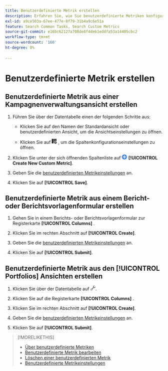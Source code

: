 ```yaml
---
title: Benutzerdefinierte Metrik erstellen
description: Erfahren Sie, wie Sie benutzerdefinierte Metriken konfigurieren, die aus Standardmetriken berechnet werden.
exl-id: a9ce503a-67ee-477e-8f79-31b4a9c6e51a
feature: Search Common Tasks, Search Custom Metrics
source-git-commit: e16bc62127a708de8f4deb1eddfa53a14405cbc2
workflow-type: tm+mt
source-wordcount: '160'
ht-degree: 0%

---
```


# Benutzerdefinierte Metrik erstellen

## Benutzerdefinierte Metrik aus einer Kampagnenverwaltungsansicht erstellen

1. Führen Sie über der Datentabelle einen der folgenden Schritte aus:

   * Klicken Sie auf den Namen der Standardansicht oder benutzerdefinierten Ansicht, um die Ansichtseinstellungen zu öffnen.

   * Klicken Sie auf ![Benutzerdefinierte Spalten](/help/search-social-commerce/assets/custom-columns.png "Benutzerdefinierte Spalten") , um die Spaltenkonfigurationseinstellungen zu öffnen.

1. Klicken Sie unter der sich öffnenden Spaltenliste auf ![Neue benutzerdefinierte Metrik erstellen](/help/search-social-commerce/assets/add.png) **[!UICONTROL Create New Custom Metric]**.

1. Geben Sie die [benutzerdefinierten Metrikeinstellungen](custom-metric-settings.md) an.

1. Klicken Sie auf **[!UICONTROL Save]**.

## Benutzerdefinierte Metrik aus einem Bericht- oder Berichtsvorlagenformular erstellen

1. Gehen Sie in einem Berichts- oder Berichtsvorlagenformular zur Registerkarte **[!UICONTROL Columns]** .

1. Klicken Sie im rechten Abschnitt auf **[!UICONTROL Create]**.

1. Geben Sie die [benutzerdefinierten Metrikeinstellungen](custom-metric-settings.md) an.

1. Klicken Sie auf **[!UICONTROL Submit]**.

## Benutzerdefinierte Metrik aus den [!UICONTROL Portfolios] Ansichten erstellen

1. Klicken Sie über der Datentabelle auf ![Ausgewählte Ansicht bearbeiten](/help/search-social-commerce/assets/view-settings.png "Ausgewählte Ansicht bearbeiten").

1. Klicken Sie auf die Registerkarte **[!UICONTROL Columns]** .

1. Klicken Sie im rechten Abschnitt auf **[!UICONTROL Create]**.

1. Geben Sie die [benutzerdefinierten Metrikeinstellungen](custom-metric-settings.md) an.

1. Klicken Sie auf **[!UICONTROL Submit]**.

>[!MORELIKETHIS]
>
>* [Über benutzerdefinierte Metriken](custom-metric-about.md)
>* [Benutzerdefinierte Metrik bearbeiten](custom-metric-edit.md)
>* [Löschen einer benutzerdefinierten Metrik](custom-metric-delete.md)
>* [Benutzerdefinierte Metrikeinstellungen](custom-metric-settings.md)
